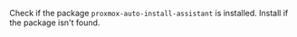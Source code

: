 Check if the package `proxmox-auto-install-assistant` is installed. Install if the package isn't found.